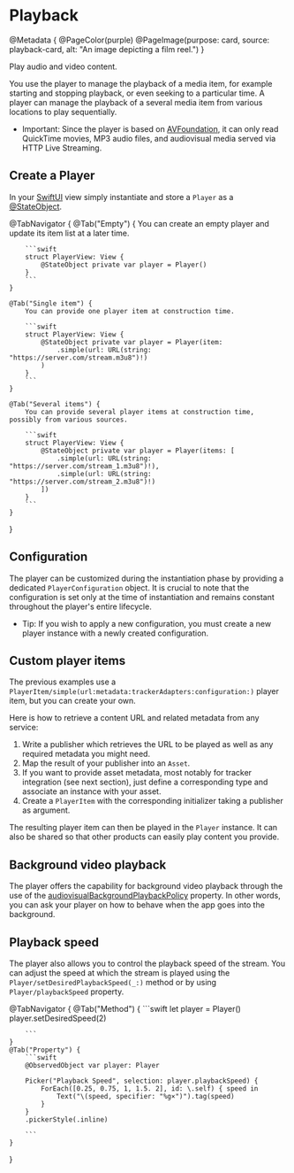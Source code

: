 # Playback

@Metadata {
    @PageColor(purple)
    @PageImage(purpose: card, source: playback-card, alt: "An image depicting a film reel.")
}

Play audio and video content.

You use the player to manage the playback of a media item, for example starting and stopping playback, or even seeking to a particular time.
A player can manage the playback of a several media item from various locations to play sequentially.

- Important: Since the player is based on [AVFoundation](https://developer.apple.com/documentation/avfoundation), it can only read QuickTime movies, MP3 audio files, and audiovisual media served via HTTP Live Streaming.

## Create a Player

In your [SwiftUI](https://developer.apple.com/documentation/swiftui) view simply instantiate and store a ``Player`` as a [@StateObject](https://developer.apple.com/documentation/swiftui/stateobject).

@TabNavigator {
    @Tab("Empty") {
        You can create an empty player and update its item list at a later time.

        ```swift
        struct PlayerView: View {
            @StateObject private var player = Player()
        }
        ```
    }

    @Tab("Single item") {
        You can provide one player item at construction time.

        ```swift
        struct PlayerView: View {
            @StateObject private var player = Player(item:
                .simple(url: URL(string: "https://server.com/stream.m3u8")!)
            )
        }
        ```
    }

    @Tab("Several items") {
        You can provide several player items at construction time, possibly from various sources.

        ```swift
        struct PlayerView: View {
            @StateObject private var player = Player(items: [
                .simple(url: URL(string: "https://server.com/stream_1.m3u8")!),
                .simple(url: URL(string: "https://server.com/stream_2.m3u8")!)
            ])
        }
        ```
    }
}

## Configuration

The player can be customized during the instantiation phase by providing a dedicated ``PlayerConfiguration`` object.
It is crucial to note that the configuration is set only at the time of instantiation and remains constant throughout the player's entire lifecycle.

- Tip: If you wish to apply a new configuration, you must create a new player instance with a newly created configuration.

## Custom player items

The previous examples use a ``PlayerItem/simple(url:metadata:trackerAdapters:configuration:)`` player item, but you can create your own.

Here is how to retrieve a content URL and related metadata from any service:

1. Write a publisher which retrieves the URL to be played as well as any required metadata you might need.
2. Map the result of your publisher into an ``Asset``.
3. If you want to provide asset metadata, most notably for tracker integration (see next section), just define a corresponding type and associate an instance with your asset.
4. Create a ``PlayerItem`` with the corresponding initializer taking a publisher as argument.

The resulting player item can then be played in the ``Player`` instance. It can also be shared so that other products can easily play content you provide.

## Background video playback

The player offers the capability for background video playback through the use of the [audiovisualBackgroundPlaybackPolicy](https://developer.apple.com/documentation/avfoundation/avplayer/3787548-audiovisualbackgroundplaybackpol) property.
In other words, you can ask your player on how to behave when the app goes into the background.

## Playback speed

The player also allows you to control the playback speed of the stream.
You can adjust the speed at which the stream is played using the ``Player/setDesiredPlaybackSpeed(_:)`` method or by using ``Player/playbackSpeed`` property.

@TabNavigator {
    @Tab("Method") {
        ```swift
        let player = Player()
        player.setDesiredSpeed(2)

        ```
    }
    @Tab("Property") {
        ```swift
        @ObservedObject var player: Player
        
        Picker("Playback Speed", selection: player.playbackSpeed) {
            ForEach([0.25, 0.75, 1, 1.5. 2], id: \.self) { speed in
                Text("\(speed, specifier: "%g×")").tag(speed)
            }
        }
        .pickerStyle(.inline)

        ```
    }
}
